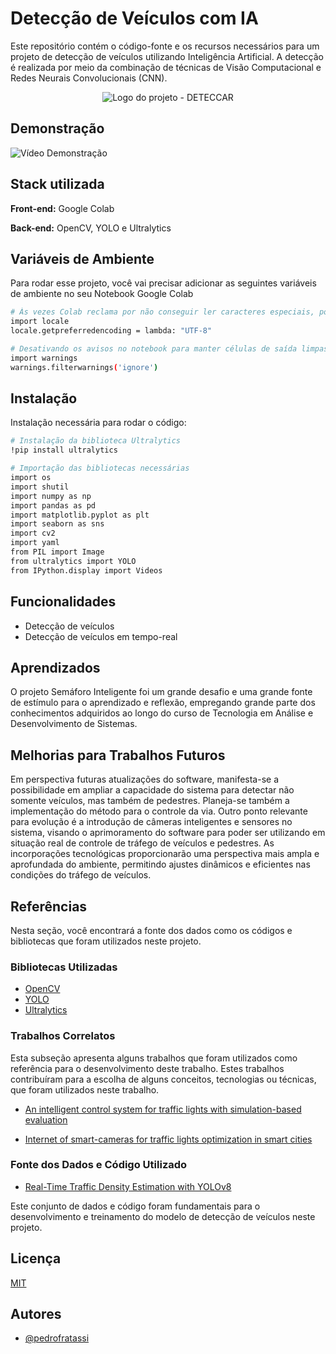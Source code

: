 
# Detecção de Veículos com IA

Este repositório contém o código-fonte e os recursos necessários para um projeto de detecção de veículos utilizando Inteligência Artificial. A detecção é realizada por meio da combinação de técnicas de Visão Computacional e Redes Neurais Convolucionais (CNN).


<p align="center">
    <img src="https://i.imgur.com/5bSiK4U.png" alt="Logo do projeto - DETECCAR" />
</p>


## Demonstração 

![Vídeo Demonstração](https://media1.giphy.com/media/v1.Y2lkPTc5MGI3NjExaXJ3NHZ0eDJ0ZzlycHdncjVpMWd3YTdua3Vwd2IxdDAxenJtMXk4eCZlcD12MV9pbnRlcm5hbF9naWZfYnlfaWQmY3Q9Zw/eRNVYSQj9UMYCow6ls/giphy.gif)

## Stack utilizada

**Front-end:** Google Colab

**Back-end:** OpenCV, YOLO e Ultralytics


## Variáveis de Ambiente

Para rodar esse projeto, você vai precisar adicionar as seguintes variáveis de ambiente no seu Notebook Google Colab

```bash
# Às vezes Colab reclama por não conseguir ler caracteres especiais, por isso vamos localmente forçá-lo leio-o diretamente.
import locale
locale.getpreferredencoding = lambda: "UTF-8"
```

```bash
# Desativando os avisos no notebook para manter células de saída limpas
import warnings
warnings.filterwarnings('ignore')
```
## Instalação

Instalação necessária para rodar o código:

```bash
# Instalação da biblioteca Ultralytics
!pip install ultralytics
```


```bash
# Importação das bibliotecas necessárias
import os
import shutil
import numpy as np
import pandas as pd
import matplotlib.pyplot as plt
import seaborn as sns
import cv2
import yaml
from PIL import Image
from ultralytics import YOLO
from IPython.display import Videos
```
    
## Funcionalidades

- Detecção de veículos
- Detecção de veículos em tempo-real


## Aprendizados

O projeto Semáforo Inteligente foi um grande desafio e uma grande fonte de estímulo para o aprendizado e reflexão, empregando grande parte dos conhecimentos adquiridos ao longo do curso de Tecnologia em Análise e Desenvolvimento de Sistemas.


## Melhorias para Trabalhos  Futuros

Em perspectiva futuras atualizações do software, manifesta-se a possibilidade em ampliar a capacidade do sistema para detectar não somente veículos, mas também de pedestres. Planeja-se também a implementação do método para o controle da via. Outro ponto relevante para evolução é a introdução de câmeras inteligentes e sensores no sistema, visando o aprimoramento do software para poder ser utilizando em situação real de controle de tráfego de veículos e pedestres. As incorporações tecnológicas proporcionarão uma perspectiva mais ampla e aprofundada do ambiente, permitindo ajustes dinâmicos e eficientes nas condições do tráfego de veículos.


## Referências
Nesta seção, você encontrará a fonte dos dados como os códigos e bibliotecas que foram utilizados neste projeto. 

### Bibliotecas Utilizadas
 - [OpenCV](https://github.com/opencv/opencv)
 - [YOLO](https://github.com/AlexeyAB/darknet)
 - [Ultralytics](https://github.com/ultralytics/ultralytics)

### Trabalhos Correlatos
Esta subseção apresenta alguns trabalhos que foram utilizados como referência para o desenvolvimento deste trabalho. Estes trabalhos contribuíram para a escolha de alguns conceitos, tecnologias ou técnicas, que foram utilizados neste trabalho.

- [An intelligent control system for traffic lights with simulation-based evaluation](https://www.sciencedirect.com/science/article/abs/pii/S096706611630212X)

 - [Internet of smart-cameras for traffic lights optimization in smart cities](https://www.sciencedirect.com/science/article/pii/S2542660520300433)

### Fonte dos Dados e Código Utilizado
 - [Real-Time Traffic Density Estimation with YOLOv8](https://www.kaggle.com/code/farzadnekouei/real-time-traffic-density-estimation-with-yolov8)

Este conjunto de dados e código foram fundamentais para o desenvolvimento e treinamento do modelo de detecção de veículos neste projeto.
## Licença

[MIT](https://choosealicense.com/licenses/mit/)


## Autores

- [@pedrofratassi](https://github.com/pedrofratassi)

